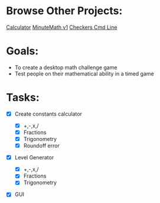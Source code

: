 # Browse Other Projects:
<a href="https://rahulsanjay18.github.io/Calculator/" class="btn btn-github">Calculator</a>
<a href="https://rahulsanjay18.github.io/Minute-Math/" class="btn btn-github">MinuteMath v1</a>
<a href="https://rahulsanjay18.github.io/CheckersCMDln/" class="btn btn-github">Checkers Cmd Line</a>
# Goals:
* To create a desktop math challenge game
* Test people on their mathematical ability in a timed game

# Tasks:
- [x] Create constants calculator
    - [x] +,-,x,/
    - [x] Fractions
    - [x] Trigonometry
    - [x] Roundoff error
- [x] Level Generator
    - [x] +,-,x,/
    - [x] Fractions
    - [x] Trigonometry
- [x] GUI


